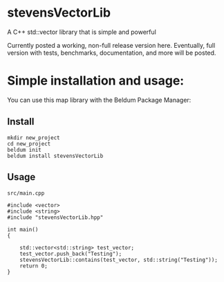 # stevensVectorLib
A C++ std::vector library that is simple and powerful

Currently posted a working, non-full release version here. Eventually, full version with tests, benchmarks, documentation, and more will be posted.

# Simple installation and usage:
You can use this map library with the Beldum Package Manager:

## Install
```
mkdir new_project
cd new_project
beldum init
beldum install stevensVectorLib
```

## Usage
`src/main.cpp`
```
#include <vector>
#include <string>
#include "stevensVectorLib.hpp"

int main()
{

    std::vector<std::string> test_vector;
    test_vector.push_back("Testing");
    stevensVectorLib::contains(test_vector, std::string("Testing"));
    return 0;
}

```